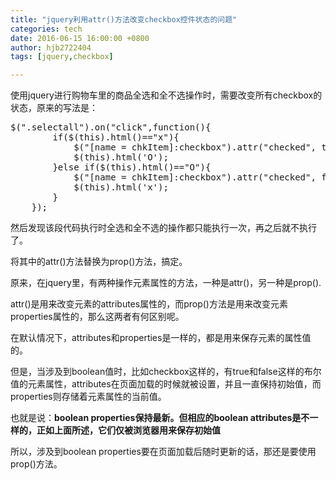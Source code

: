```yaml
---
title: "jquery利用attr()方法改变checkbox控件状态的问题"
categories: tech
date: 2016-06-15 16:00:00 +0800
author: hjb2722404
tags: [jquery,checkbox]

---
```


使用jquery进行购物车里的商品全选和全不选操作时，需要改变所有checkbox的状态，原来的写法是：

<pre class="prettyprint">$(<span class="hljs-string">".selectall"</span>).on(<span class="hljs-string">"click"</span>,<span class="hljs-function"><span class="hljs-keyword">function</span><span class="hljs-params">()</span>{</span>
        <span class="hljs-keyword">if</span>($(<span class="hljs-keyword">this</span>).html()==<span class="hljs-string">"x"</span>){
            $(<span class="hljs-string">"[name = chkItem]:checkbox"</span>).attr(<span class="hljs-string">"checked"</span>, <span class="hljs-literal">true</span>);
            $(<span class="hljs-keyword">this</span>).html(<span class="hljs-string">'O'</span>);
        }<span class="hljs-keyword">else</span> <span class="hljs-keyword">if</span>($(<span class="hljs-keyword">this</span>).html()==<span class="hljs-string">"O"</span>){
            $(<span class="hljs-string">"[name = chkItem]:checkbox"</span>).attr(<span class="hljs-string">"checked"</span>, <span class="hljs-literal">false</span>);
            $(<span class="hljs-keyword">this</span>).html(<span class="hljs-string">'x'</span>);
        }
    });</pre>

然后发现该段代码执行时全选和全不选的操作都只能执行一次，再之后就不执行了。

将其中的attr()方法替换为prop()方法，搞定。

原来，在jquery里，有两种操作元素属性的方法，一种是attr()，另一种是prop().

attr()是用来改变元素的attributes属性的，而prop()方法是用来改变元素properties属性的，那么这两者有何区别呢。

在默认情况下，attributes和properties是一样的，都是用来保存元素的属性值的。

但是，当涉及到boolean值时，比如checkbox这样的，有true和false这样的布尔值的元素属性，attributes在页面加载的时候就被设置，并且一直保持初始值，而properties则存储着元素属性的当前值。

也就是说：**boolean properties保持最新。但相应的boolean attributes是不一样的，正如上面所述，它们仅被浏览器用来保存初始值**

所以，涉及到boolean properties要在页面加载后随时更新的话，那还是要使用prop()方法。

